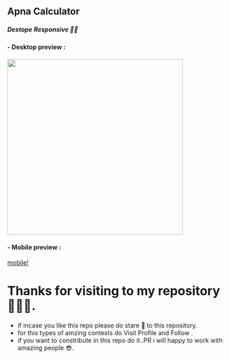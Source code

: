## Apna Calculator

##### Destope Responsive  🧮🚀




#### - Desktop preview :
<img width="400" src="https://user-images.githubusercontent.com/84271800/215263357-610b21b4-0ac7-4658-b65e-534261190225.png"/>

#### - Mobile preview :


[mobile!](https://user-images.githubusercontent.com/84271800/215265154-bea8dc8f-ad01-42b2-b24d-55602b3290b4.png)


# Thanks for visiting to my repository 💖😍🌟.
  - if incase you like this repo please do stare 🌟 to this repository.
  - for this types of amzing contests do Visit Profile and Follow .  
  - if you want to constribute in this repo do it..PR i will happy to work with amazing people 😎.


  
  <br> <br> <br> <br>
